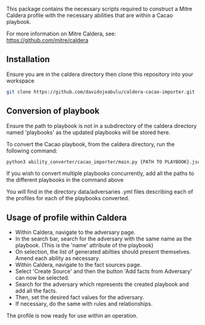 This package contains the necessary scripts required to construct a Mitre Caldera profile with the necessary abilities
that are within a Cacao playbook.

For more information on Mitre Caldera, see: https://github.com/mitre/caldera

## Installation

Ensure you are in the caldera directory then clone this repository into your workspace
```Bash
git clone https://github.com/davidojeabulu/caldera-cacao-importer.git --recursive
```

## Conversion of playbook

Ensure the path to playbook is not in a subdirectory of the caldera directory named 'playbooks' as
the updated playbooks will be stored here.

To convert the Cacao playbook, from the caldera directory, run the following command:
```Bash
python3 ability_converter/cacao_importer/main.py {PATH TO PLAYBOOK}.json  
```
If you wish to convert multiple playbooks concurrently, add all the paths to the different
playbooks in the command above

You will find in the directory data/adversaries .yml files describing each of the profiles
for each of the playbooks converted.

## Usage of profile within Caldera

* Within Caldera, navigate to the adversary page.
* In the search bar, search for the adversary with the same name as the playbook. (This is the 'name' attribute of the playbook)
* On selection, the list of generated abilties should present themselves. Amend each ability as necessary.
* Within Caldera, navigate to the fact sources page.
* Select 'Create Source' and then the button 'Add facts from Adversary' can now be selected.
* Search for the adversary which represents the created playbook and add all the facts.
* Then, set the desired fact values for the adversary.
* If necessary, do the same with rules and relationships.

The profile is now ready for use within an operation.
